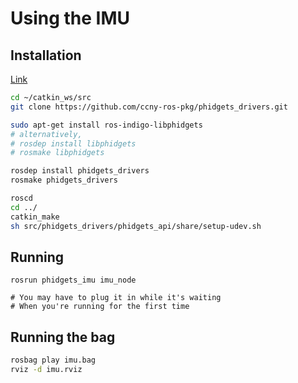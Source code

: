 # Using the IMU

## Installation

[Link](http://wiki.ros.org/phidgets_drivers)

```bash
cd ~/catkin_ws/src
git clone https://github.com/ccny-ros-pkg/phidgets_drivers.git

sudo apt-get install ros-indigo-libphidgets
# alternatively,
# rosdep install libphidgets
# rosmake libphidgets

rosdep install phidgets_drivers
rosmake phidgets_drivers

roscd
cd ../
catkin_make
sh src/phidgets_drivers/phidgets_api/share/setup-udev.sh
```

## Running

```
rosrun phidgets_imu imu_node

# You may have to plug it in while it's waiting
# When you're running for the first time

```

## Running the bag

```bash
rosbag play imu.bag
rviz -d imu.rviz
```
